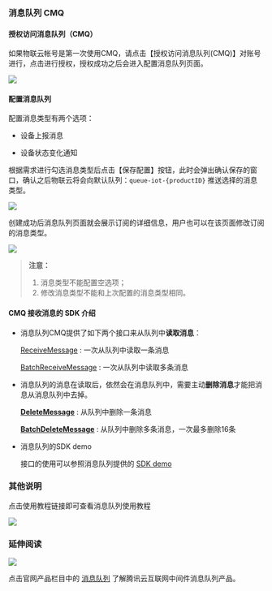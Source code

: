 ### 消息队列 CMQ

#### 授权访问消息队列（CMQ）

如果物联云帐号是第一次使用CMQ，请点击【授权访问消息队列(CMQ)】对账号进行，点击进行授权，授权成功之后会进入配置消息队列页面。

![](https://mc.qcloudimg.com/static/img/02d2649358e55c252f1d186bbe5d0e73/cmqbutton.png)

#### 配置消息队列

配置消息类型有两个选项：

- 设备上报消息

- 设备状态变化通知

根据需求进行勾选消息类型后点击【保存配置】按钮，此时会弹出确认保存的窗口，确认之后物联云将会向默认队列：```queue-iot-{productID}``` 推送选择的消息类型。

![](https://mc.qcloudimg.com/static/img/fcd5be040760ba6b59e4f6fdbf6042f3/cmq_save1.png)

创建成功后消息队列页面就会展示订阅的详细信息，用户也可以在该页面修改订阅的消息类型。

![](https://mc.qcloudimg.com/static/img/11e0a34d57cb71b2d3f928821c6ea587/cmq_detail_show.png)

> **注意：**
> 
> 1. 消息类型不能配置空选项；
> 2. 修改消息类型不能和上次配置的消息类型相同。

#### CMQ 接收消息的 SDK 介绍

- 消息队列CMQ提供了如下两个接口来从队列中**读取消息**：

	[ReceiveMessage](https://cloud.tencent.com/document/product/406/5839) :    一次从队列中读取一条消息

	[BatchReceiveMessage](https://cloud.tencent.com/document/product/406/5924) :    一次从队列中读取多条消息

- 消息队列的消息在读取后，依然会在消息队列中，需要主动**删除消息**才能把消息从消息队列中去掉。
	
	[**DeleteMessage**](https://cloud.tencent.com/document/api/406/5840) :            从队列中删除一条消息
	
	[**BatchDeleteMessage**](https://cloud.tencent.com/document/api/406/5841) :       从队列中删除多条消息，一次最多删除16条

- 消息队列的SDK demo

	接口的使用可以参照消息队列提供的 [SDK demo](https://cloud.tencent.com/document/product/406/6107)

### 其他说明

点击使用教程链接即可查看消息队列使用教程

![](https://mc.qcloudimg.com/static/img/e21921638587d6d2d19c688df2d4b5e6/shiyong_jiaocheng.png)

### 延伸阅读

![](https://mc.qcloudimg.com/static/img/1a81bad91b5096f30ef8c44c33c60cf9/xiaoxiduilie_pro.png)

点击官网产品栏目中的 [消息队列](https://cloud.tencent.com/document/product/634/12724) 了解腾讯云互联网中间件消息队列产品。